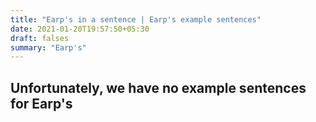 ```yaml
---
title: "Earp's in a sentence | Earp's example sentences"
date: 2021-01-20T19:57:50+05:30
draft: falses
summary: "Earp's"
---
```

## Unfortunately, we have no example sentences for Earp's                 
